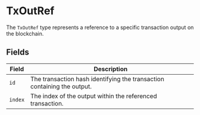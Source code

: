 # TxOutRef

The `TxOutRef` type represents a reference to a specific transaction output on the blockchain.

## Fields

| Field   | Description                                                             |
| ------- | ----------------------------------------------------------------------- |
| `id`    | The transaction hash identifying the transaction containing the output. |
| `index` | The index of the output within the referenced transaction.              |
